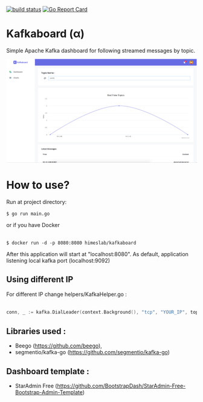 [![build status](https://circleci.com/gh/docker/cli.svg?style=shield)](https://circleci.com/gh/semihtok/Kafkaboard/tree/master)  [![Go Report Card](https://goreportcard.com/badge/github.com/semihtok/Kafkaboard)](https://goreportcard.com/report/github.com/semihtok/Kafkaboard)

Kafkaboard (α)
==========

Simple Apache Kafka dashboard for following streamed messages by topic.

![alt text](screenshots/screenshot.png "Kafkaboard")

How to use?
===========

Run at project directory:

```
$ go run main.go
```
or if you have Docker

```

$ docker run -d -p 8080:8080 himeslab/kafkaboard

```

After this application will start at "localhost:8080". As default, application listening local kafka port (localhost:9092)

## Using different IP

For different IP change helpers/KafkaHelper.go :

```go

conn, _ := kafka.DialLeader(context.Background(), "tcp", "YOUR_IP", topic, partition)

```

## Libraries used : 
- Beego (https://github.com/beego), 
- segmentio/kafka-go (https://github.com/segmentio/kafka-go)

## Dashboard template : 
- StarAdmin Free (https://github.com/BootstrapDash/StarAdmin-Free-Bootstrap-Admin-Template)

